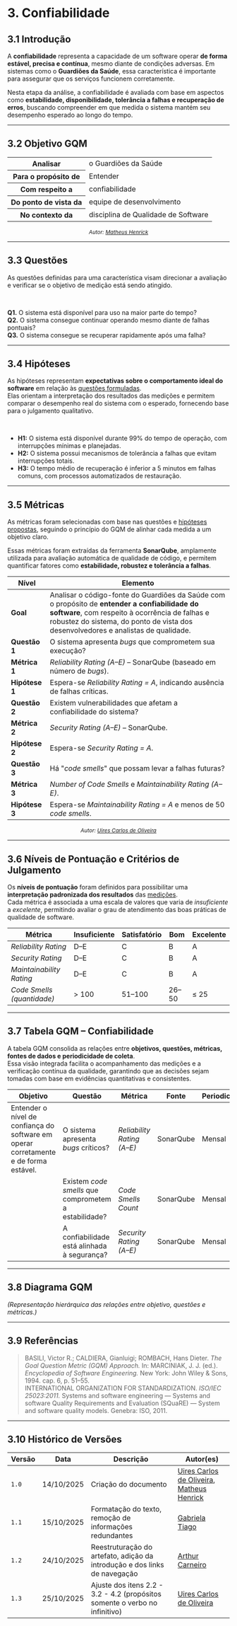 # 3. Confiabilidade

## 3.1 Introdução
A **confiabilidade** representa a capacidade de um software operar **de forma estável, precisa e contínua**, mesmo diante de condições adversas. Em sistemas como o **Guardiões da Saúde**, essa característica é importante para assegurar que os serviços funcionem corretamente.

Nesta etapa da análise, a confiabilidade é avaliada com base em aspectos como **estabilidade, disponibilidade, tolerância a falhas e recuperação de erros**, buscando compreender em que medida o sistema mantém seu desempenho esperado ao longo do tempo.  

---

## 3.2 Objetivo GQM

<table>
  <tr><th>Analisar</th><td>o Guardiões da Saúde</td></tr>
  <tr><th>Para o propósito de</th><td>Entender</td></tr>
  <tr><th>Com respeito a</th><td>confiabilidade</td></tr>
  <tr><th>Do ponto de vista da</th><td>equipe de desenvolvimento</td></tr>
  <tr><th>No contexto da</th><td>disciplina de Qualidade de Software</td></tr>
</table>

<div align="center">
  <span style="font-size: 12px; font-style: italic;">
    Autor: <a href="https://github.com/MatheusHenrickSantos">Matheus Henrick</a>
  </span>
</div>

---

## 3.3 Questões
As questões definidas para uma característica visam direcionar a avaliação e verificar se o objetivo de medição está sendo atingido. 

<br>

**Q1.** O sistema está disponível para uso na maior parte do tempo?  
**Q2.** O sistema consegue continuar operando mesmo diante de falhas pontuais?  
**Q3.** O sistema consegue se recuperar rapidamente após uma falha?

---

## 3.4 Hipóteses
As hipóteses representam **expectativas sobre o comportamento ideal do software** em relação às [questões formuladas](#33-questões).  
Elas orientam a interpretação dos resultados das medições e permitem comparar o desempenho real do sistema com o esperado, fornecendo base para o julgamento qualitativo.

<br>

- **H1:** O sistema está disponível durante 99% do tempo de operação, com interrupções mínimas e planejadas.  
- **H2:** O sistema possui mecanismos de tolerância a falhas que evitam interrupções totais.  
- **H3:** O tempo médio de recuperação é inferior a 5 minutos em falhas comuns, com processos automatizados de restauração.

---

## 3.5 Métricas
As métricas foram selecionadas com base nas questões e [hipóteses propostas](#34-hipóteses), seguindo o princípio do GQM de alinhar cada medida a um objetivo claro.  

Essas métricas foram extraídas da ferramenta **SonarQube**, amplamente utilizada para avaliação automática de qualidade de código, e permitem quantificar fatores como **estabilidade, robustez e tolerância a falhas**.

| Nível | Elemento |
|-------|-----------|
| **Goal** | Analisar o código-fonte do Guardiões da Saúde com o propósito de **entender a confiabilidade do software**, com respeito à ocorrência de falhas e robustez do sistema, do ponto de vista dos desenvolvedores e analistas de qualidade. |
| **Questão 1** | O sistema apresenta _bugs_ que comprometem sua execução? |
| **Métrica 1** | _Reliability Rating (A–E)_ – SonarQube (baseado em número de _bugs_). |
| **Hipótese 1** | Espera-se _Reliability Rating = A_, indicando ausência de falhas críticas. |
| **Questão 2** | Existem vulnerabilidades que afetam a confiabilidade do sistema? |
| **Métrica 2** | _Security Rating (A–E)_ – SonarQube. |
| **Hipótese 2** | Espera-se _Security Rating = A_. |
| **Questão 3** | Há "_code smells_" que possam levar a falhas futuras? |
| **Métrica 3** | _Number of Code Smells_ e _Maintainability Rating (A–E)_. |
| **Hipótese 3** | Espera-se _Maintainability Rating = A_ e menos de 50 _code smells_. |

<div align="center">
  <span style="font-size: 12px; font-style: italic;">
    Autor: <a href="https://github.com/uires2023">Uires Carlos de Oliveira</a>
  </span>
</div>

---

## 3.6 Níveis de Pontuação e Critérios de Julgamento
Os **níveis de pontuação** foram definidos para possibilitar uma **interpretação padronizada dos resultados** das [medições](#35-métricas).  
Cada métrica é associada a uma escala de valores que varia de *insuficiente* a *excelente*, permitindo avaliar o grau de atendimento das boas práticas de qualidade de software.

| Métrica | Insuficiente | Satisfatório | Bom | Excelente |
|----------|---------------|--------------|------|------------|
| _Reliability Rating_ | D–E | C | B | A |
| _Security Rating_ | D–E | C | B | A |
| _Maintainability Rating_ | D–E | C | B | A |
| _Code Smells (quantidade)_ | > 100 | 51–100 | 26–50 | ≤ 25 |

---

## 3.7 Tabela GQM – Confiabilidade
A tabela GQM consolida as relações entre **objetivos, questões, métricas, fontes de dados e periodicidade de coleta**.  
Essa visão integrada facilita o acompanhamento das medições e a verificação contínua da qualidade, garantindo que as decisões sejam tomadas com base em evidências quantitativas e consistentes.

| Objetivo | Questão | Métrica | Fonte | Periodicidade | Alvo |
|-----------|----------|----------|--------|----------------|------|
| Entender o nível de confiança do software em operar corretamente e de forma estável. | O sistema apresenta _bugs_ críticos? | _Reliability Rating (A–E)_ | SonarQube | Mensal | A |
| | Existem _code smells_ que comprometem a estabilidade? | _Code Smells Count_ | SonarQube | Mensal | < 50 |
| | A confiabilidade está alinhada à segurança? | _Security Rating (A–E)_ | SonarQube | Mensal | A |

---

## 3.8 Diagrama GQM
*(Representação hierárquica das relações entre objetivo, questões e métricas.)*

---


## 3.9 Referências

> BASILI, Victor R.; CALDIERA, Gianluigi; ROMBACH, Hans Dieter. *The Goal Question Metric (GQM) Approach.* In: MARCINIAK, J. J. (ed.). *Encyclopedia of Software Engineering.* New York: John Wiley & Sons, 1994. cap. 6, p. 51–55.  
> INTERNATIONAL ORGANIZATION FOR STANDARDIZATION. *ISO/IEC 25023:2011.* Systems and software engineering — Systems and software Quality Requirements and Evaluation (SQuaRE) — System and software quality models. Genebra: ISO, 2011.

---

## 3.10 Histórico de Versões

| Versão | Data | Descrição | Autor(es) |
|--------|------|------------|------------|
| `1.0` | 14/10/2025 | Criação do documento | [Uires Carlos de Oliveira](https://github.com/uires2023), [Matheus Henrick](https://github.com/MatheusHenrickSantos) |
| `1.1` | 15/10/2025 | Formatação do texto, remoção de informações redundantes | [Gabriela Tiago](https://github.com/GabrielaTiago) |
| `1.2` | 24/10/2025 | Reestruturação do artefato, adição da introdução e dos links de navegação | [Arthur Carneiro](https://github.com/trindadea) |
| `1.3` | 25/10/2025 | Ajuste dos itens 2.2 - 3.2 - 4.2 (propósitos somente o verbo no infinitivo) | [Uires Carlos de Oliveira](https://github.com/uires2023) |

